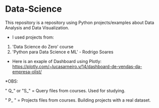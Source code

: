 # Data-Science
This repository is a repository using Python projects/examples about Data Analysis and Data Visualization.
- I used projects from:
1) 'Data Science do Zero' course
2) 'Python para Data Science e ML' - Rodrigo Soares

- Here is an exaple of Dashboard using Plotly:
https://plotly.com/~lucasarneiro.v/14/dashboard-de-vendas-da-empresa-olist/


*OBS: 

" Q_" or "S_" = Query files from courses. Used for studying.

" P_ " = Projects files from courses. Building projects with a real dataset.
